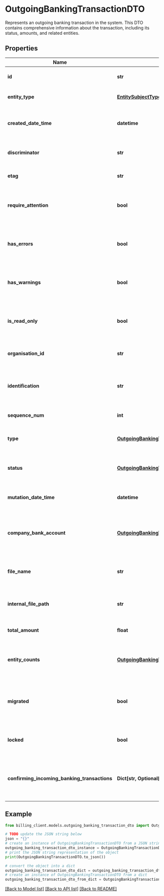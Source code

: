 # OutgoingBankingTransactionDTO

Represents an outgoing banking transaction in the system.  This DTO contains comprehensive information about the transaction, including its status, amounts, and related entities.

## Properties

Name | Type | Description | Notes
------------ | ------------- | ------------- | -------------
**id** | **str** | Gets or sets the unique identifier. | [optional] 
**entity_type** | [**EntitySubjectType**](EntitySubjectType.md) | Gets or sets the type of the entity. | [optional] 
**created_date_time** | **datetime** | Gets or sets the date and time when the entity was created. | [optional] 
**discriminator** | **str** | Gets or sets the discriminator value. | [optional] 
**etag** | **str** | Gets or sets the ETag value. | [optional] 
**require_attention** | **bool** | Gets a value indicating whether the entity requires attention. | [optional] [readonly] 
**has_errors** | **bool** | Gets or sets a value indicating whether the entity has errors. | [optional] 
**has_warnings** | **bool** | Gets or sets a value indicating whether the entity has warnings. | [optional] 
**is_read_only** | **bool** | Gets or sets a value indicating whether the entity is read-only. | [optional] 
**organisation_id** | **str** | Gets or sets the organization identifier. | [optional] 
**identification** | **str** | The unique identification of the outgoing banking transaction. | [optional] 
**sequence_num** | **int** | The sequence number of the transaction. | [optional] 
**type** | [**OutgoingBankingTransactionType**](OutgoingBankingTransactionType.md) | The type of outgoing banking transaction. | [optional] 
**status** | [**OutgoingBankingTransactionStatus**](OutgoingBankingTransactionStatus.md) | The current status of the outgoing banking transaction. | [optional] 
**mutation_date_time** | **datetime** | The date and time when the mutation occurred. | [optional] 
**company_bank_account** | [**OutgoingBankingTransactionCompanyBankAccountDTO**](OutgoingBankingTransactionCompanyBankAccountDTO.md) | Information about the company bank account associated with this transaction. | [optional] 
**file_name** | **str** | The name of the file containing the transaction details. | [optional] 
**internal_file_path** | **str** | The internal file path where the transaction file is stored. | [optional] 
**total_amount** | **float** | The total amount of the transaction. | [optional] 
**entity_counts** | [**OutgoingBankingTransactionEntityCountsDTO**](OutgoingBankingTransactionEntityCountsDTO.md) | Counts of various entities associated with this transaction. | [optional] 
**migrated** | **bool** | Indicates whether this transaction has been migrated from an older system. | [optional] 
**locked** | **bool** | Indicates whether this transaction is locked for modifications. | [optional] 
**confirming_incoming_banking_transactions** | **Dict[str, Optional[str]]** | Dictionary mapping incoming banking transaction IDs to their confirmations. | [optional] 

## Example

```python
from billing_client.models.outgoing_banking_transaction_dto import OutgoingBankingTransactionDTO

# TODO update the JSON string below
json = "{}"
# create an instance of OutgoingBankingTransactionDTO from a JSON string
outgoing_banking_transaction_dto_instance = OutgoingBankingTransactionDTO.from_json(json)
# print the JSON string representation of the object
print(OutgoingBankingTransactionDTO.to_json())

# convert the object into a dict
outgoing_banking_transaction_dto_dict = outgoing_banking_transaction_dto_instance.to_dict()
# create an instance of OutgoingBankingTransactionDTO from a dict
outgoing_banking_transaction_dto_from_dict = OutgoingBankingTransactionDTO.from_dict(outgoing_banking_transaction_dto_dict)
```
[[Back to Model list]](../README.md#documentation-for-models) [[Back to API list]](../README.md#documentation-for-api-endpoints) [[Back to README]](../README.md)


